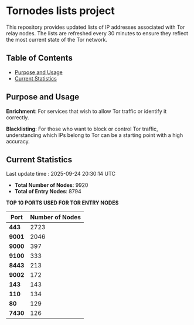 # Tornodes lists project

This repository provides updated lists of IP addresses associated with Tor relay nodes. The lists are refreshed every 30 minutes to ensure they reflect the most current state of the Tor network.

## Table of Contents

- [Purpose and Usage](#purpose-and-usage)
- [Current Statistics](#current-statistics)


## Purpose and Usage

**Enrichment**: For services that wish to allow Tor traffic or identify it correctly.

**Blacklisting**: For those who want to block or control Tor traffic, understanding which IPs belong to Tor can be a starting point with a high accuracy.

## Current Statistics

Last update time : 2025-09-24 20:30:14 UTC

- **Total Number of Nodes**: 9920
- **Total of Entry Nodes**: 8794

**TOP 10 PORTS USED FOR TOR ENTRY NODES**

| **Port** | **Number of Nodes** |
|------|-----------------|
| **443**   | 2723  |
| **9001**   | 2046  |
| **9000**   | 397  |
| **9100**   | 333  |
| **8443**   | 213  |
| **9002**   | 172  |
| **143**   | 143  |
| **110**   | 134  |
| **80**   | 129  |
| **7430**   | 126  |

